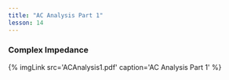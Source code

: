 ```yaml
---
title: "AC Analysis Part 1"
lesson: 14
---
```


### Complex Impedance
<div class='flex'>
	{% imgLink src='ACAnalysis1.pdf' caption='AC Analysis Part 1' %}
</div>
